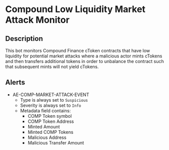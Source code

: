 # Compound Low Liquidity Market Attack Monitor

## Description

This bot monitors Compound Finance cToken contracts that have low liquidity for potential 
market attacks where a malicious actor mints cTokens and then transfers additional tokens in
order to unbalance the contract such that subsequent mints will not yield cTokens.

## Alerts

<!-- -->
- AE-COMP-MARKET-ATTACK-EVENT
  - Type is always set to `Suspicious`
  - Severity is always set to `Info`
  - Metadata field contains:
    - COMP Token symbol
    - COMP Token Address
    - Minted Amount
    - Minted COMP Tokens
    - Malicious Address
    - Malicious Transfer Amount 